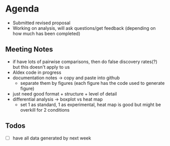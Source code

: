 # Agenda

- Submitted revised proposal
- Working on analysis, will ask questions/get feedback (depending on how much has been completed)

## Meeting Notes

- if have lots of pairwise comparisons, then do false discovery rates(?) but this doesn't apply to us
- Aldex code in progress
- documentation notes -> copy and paste into github
  - separate them by figures (each figure has the code used to generate figure)
- just need good format + structure + level of detail
- differential analysis -> boxplot vs heat map
  - set 1 as standard, 1 as experimental, heat map is good but might be overkill for 2 conditions

## Todos

- [ ] have all data generated by next week
